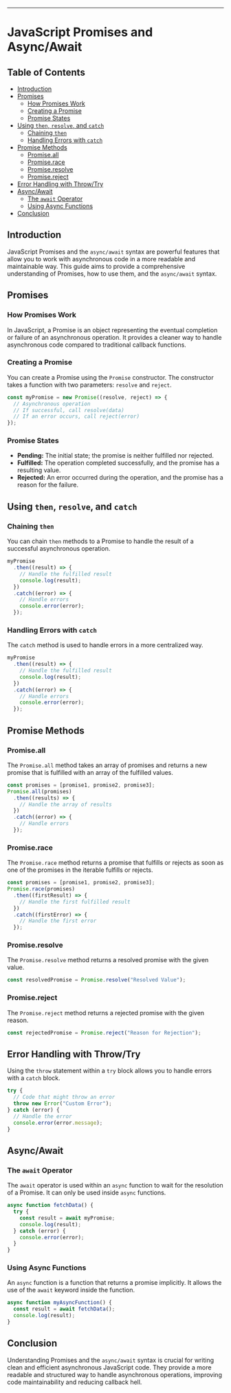 ---
# JavaScript Promises and Async/Await

## Table of Contents

- [Introduction](#introduction)
- [Promises](#promises)
  - [How Promises Work](#how-promises-work)
  - [Creating a Promise](#creating-a-promise)
  - [Promise States](#promise-states)
- [Using `then`, `resolve`, and `catch`](#using-then-resolve-and-catch)
  - [Chaining `then`](#chaining-then)
  - [Handling Errors with `catch`](#handling-errors-with-catch)
- [Promise Methods](#promise-methods)
  - [Promise.all](#promiseall)
  - [Promise.race](#promiserace)
  - [Promise.resolve](#promiseresolve)
  - [Promise.reject](#promisereject)
- [Error Handling with Throw/Try](#error-handling-with-throwtry)
- [Async/Await](#asyncawait)
  - [The `await` Operator](#the-await-operator)
  - [Using Async Functions](#using-async-functions)
- [Conclusion](#conclusion)

## Introduction

JavaScript Promises and the `async/await` syntax are powerful features that allow you to work with asynchronous code in a more readable and maintainable way. This guide aims to provide a comprehensive understanding of Promises, how to use them, and the `async/await` syntax.

## Promises

### How Promises Work

In JavaScript, a Promise is an object representing the eventual completion or failure of an asynchronous operation. It provides a cleaner way to handle asynchronous code compared to traditional callback functions.

### Creating a Promise

You can create a Promise using the `Promise` constructor. The constructor takes a function with two parameters: `resolve` and `reject`.

```javascript
const myPromise = new Promise((resolve, reject) => {
  // Asynchronous operation
  // If successful, call resolve(data)
  // If an error occurs, call reject(error)
});
```

### Promise States

- **Pending:** The initial state; the promise is neither fulfilled nor rejected.
- **Fulfilled:** The operation completed successfully, and the promise has a resulting value.
- **Rejected:** An error occurred during the operation, and the promise has a reason for the failure.

## Using `then`, `resolve`, and `catch`

### Chaining `then`

You can chain `then` methods to a Promise to handle the result of a successful asynchronous operation.

```javascript
myPromise
  .then((result) => {
    // Handle the fulfilled result
    console.log(result);
  })
  .catch((error) => {
    // Handle errors
    console.error(error);
  });
```

### Handling Errors with `catch`

The `catch` method is used to handle errors in a more centralized way.

```javascript
myPromise
  .then((result) => {
    // Handle the fulfilled result
    console.log(result);
  })
  .catch((error) => {
    // Handle errors
    console.error(error);
  });
```

## Promise Methods

### Promise.all

The `Promise.all` method takes an array of promises and returns a new promise that is fulfilled with an array of the fulfilled values.

```javascript
const promises = [promise1, promise2, promise3];
Promise.all(promises)
  .then((results) => {
    // Handle the array of results
  })
  .catch((error) => {
    // Handle errors
  });
```

### Promise.race

The `Promise.race` method returns a promise that fulfills or rejects as soon as one of the promises in the iterable fulfills or rejects.

```javascript
const promises = [promise1, promise2, promise3];
Promise.race(promises)
  .then((firstResult) => {
    // Handle the first fulfilled result
  })
  .catch((firstError) => {
    // Handle the first error
  });
```

### Promise.resolve

The `Promise.resolve` method returns a resolved promise with the given value.

```javascript
const resolvedPromise = Promise.resolve("Resolved Value");
```

### Promise.reject

The `Promise.reject` method returns a rejected promise with the given reason.

```javascript
const rejectedPromise = Promise.reject("Reason for Rejection");
```

## Error Handling with Throw/Try

Using the `throw` statement within a `try` block allows you to handle errors with a `catch` block.

```javascript
try {
  // Code that might throw an error
  throw new Error("Custom Error");
} catch (error) {
  // Handle the error
  console.error(error.message);
}
```

## Async/Await

### The `await` Operator

The `await` operator is used within an `async` function to wait for the resolution of a Promise. It can only be used inside `async` functions.

```javascript
async function fetchData() {
  try {
    const result = await myPromise;
    console.log(result);
  } catch (error) {
    console.error(error);
  }
}
```

### Using Async Functions

An `async` function is a function that returns a promise implicitly. It allows the use of the `await` keyword inside the function.

```javascript
async function myAsyncFunction() {
  const result = await fetchData();
  console.log(result);
}
```

## Conclusion

Understanding Promises and the `async/await` syntax is crucial for writing clean and efficient asynchronous JavaScript code. They provide a more readable and structured way to handle asynchronous operations, improving code maintainability and reducing callback hell.

